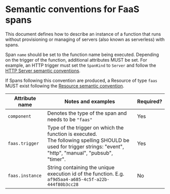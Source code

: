 # Semantic conventions for FaaS spans

This document defines how to describe an instance of a function that runs without provisioning or managing of servers (also known as serverless) with spans.

Span `name` should be set to the function name being executed. Depending on the trigger of the function, additional attributes MUST be set. For example, an HTTP trigger must set the `SpanKind` to `Server` and follow the [HTTP Server semantic conventions](data-http.md#http-server-semantic-conventions).

If Spans following this convention are produced, a Resource of type `faas` MUST exist following the [Resource semantic convention](data-resource-semantic-conventions.md#function-as-a-service).

| Attribute name  | Notes  and examples  | Required? |
|---|---|--|
| `component` | Denotes the type of the span and needs to be `"faas"` | Yes | 
| `faas.trigger` | Type of the trigger on which the function is executed. <br > The following spelling SHOULD be used for trigger strings: "event", "http", "manual", "pubsub", "timer". | Yes |
| `faas.instance` | String containing the unique execution id of the function. E.g. `af9d5aa4-a685-4c5f-a22b-444f80b3cc28` | No |
